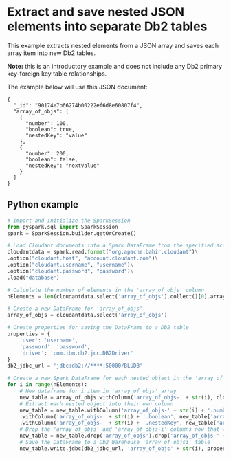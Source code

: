 # Extract and save nested JSON elements into separate Db2 tables
This example extracts nested elements from a JSON array and saves each array item into new Db2 tables.  

**Note:** this is an introductory example and does not include any Db2 primary key-foreign key table relationships.

The example below will use this JSON document:
```
{
  "_id": "90174e7b66274b00222ef6d8e60807f4",
  "array_of_objs": [
    {
      "number": 100,
      "boolean": true,
      "nestedKey": "value"
    },
    {
      "number": 200,
      "boolean": false,
      "nestedKey": "nextValue"
    }
  ]
}
```

## Python example
```python
# Import and initialize the SparkSession
from pyspark.sql import SparkSession
spark = SparkSession.builder.getOrCreate()

# Load Cloudant documents into a Spark DataFrame from the specified account
cloudantdata = spark.read.format("org.apache.bahir.cloudant")\
.option("cloudant.host", "account.cloudant.com")\
.option("cloudant.username", "username")\
.option("cloudant.password", "password")\
.load("database")

# Calculate the number of elements in the 'array_of_objs' column
nElements = len(cloudantdata.select('array_of_objs').collect()[0].array_of_objs)

# Create a new DataFrame for 'array_of_objs'
array_of_objs = cloudantdata.select('array_of_objs')

# Create properties for saving the DataFrame to a Db2 table
properties = {
    'user': 'username',
    'password': 'password',
    'driver': 'com.ibm.db2.jcc.DB2Driver'
}
db2_jdbc_url = 'jdbc:db2://****:50000/BLUDB'

# Create a new Spark DataFrame for each nested object in the 'array_of_objs' array
for i in range(nElements):
    # New dataframe for i item in 'array_of_objs' array
    new_table = array_of_objs.withColumn('array_of_objs-' + str(i), cloudantdata.array_of_objs.getItem(i))
    # Extract each nested object into their own column
    new_table = new_table.withColumn('array_of_objs-' + str(i) + '.number', new_table['array_of_objs-' + str(i)].number)\
    .withColumn('array_of_objs-' + str(i) + '.boolean', new_table['array_of_objs-' + str(i)].boolean)\
    .withColumn('array_of_objs-' + str(i) + '.nestedKey', new_table['array_of_objs-' + str(i)].nestedKey)    
    # Drop the 'array_of_objs' and 'array_of_objs-i' columns now that we have extracted all elements
    new_table = new_table.drop('array_of_objs').drop('array_of_objs-' + str(i))
    # Save the DataFrame to a Db2 Warehouse 'array_of_objsi' table
    new_table.write.jdbc(db2_jdbc_url, 'array_of_objs' + str(i), properties=properties)
```
